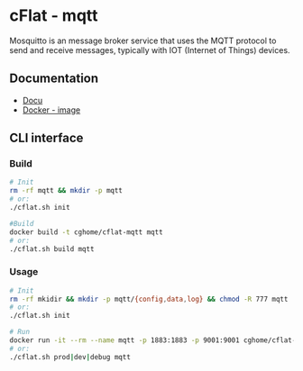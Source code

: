 # cFlat - mqtt

Mosquitto is an message broker service that uses the MQTT protocol to send and receive messages, typically with IOT (Internet of Things) devices.

## Documentation

- [Docu](https://mosquitto.org/)
- [Docker - image](https://hub.docker.com/r/broodzak/rpi-mosquitto/)

## CLI interface

### Build

```sh
# Init
rm -rf mqtt && mkdir -p mqtt
# or:
./cflat.sh init

#Build
docker build -t cghome/cflat-mqtt mqtt
# or:
./cflat.sh build mqtt
```

### Usage

```sh
# Init
rm -rf mkidir && mkdir -p mqtt/{config,data,log} && chmod -R 777 mqtt
# or:
./cflat.sh init

# Run
docker run -it --rm --name mqtt -p 1883:1883 -p 9001:9001 cghome/cflat-mqtt
# or:
./cflat.sh prod|dev|debug mqtt
```